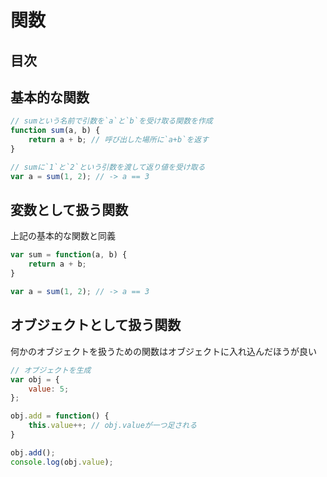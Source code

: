 # 関数

## 目次
<!-- toc -->

## 基本的な関数
```javascript
// sumという名前で引数を`a`と`b`を受け取る関数を作成
function sum(a, b) {
    return a + b; // 呼び出した場所に`a+b`を返す
}

// sumに`1`と`2`という引数を渡して返り値を受け取る
var a = sum(1, 2); // -> a == 3
```

## 変数として扱う関数
上記の基本的な関数と同義
```javascript
var sum = function(a, b) {
    return a + b;
}

var a = sum(1, 2); // -> a == 3
```

## オブジェクトとして扱う関数
何かのオブジェクトを扱うための関数はオブジェクトに入れ込んだほうが良い
```javascript
// オブジェクトを生成
var obj = {
    value: 5;
};

obj.add = function() {
    this.value++; // obj.valueが一つ足される
}

obj.add();
console.log(obj.value);
```